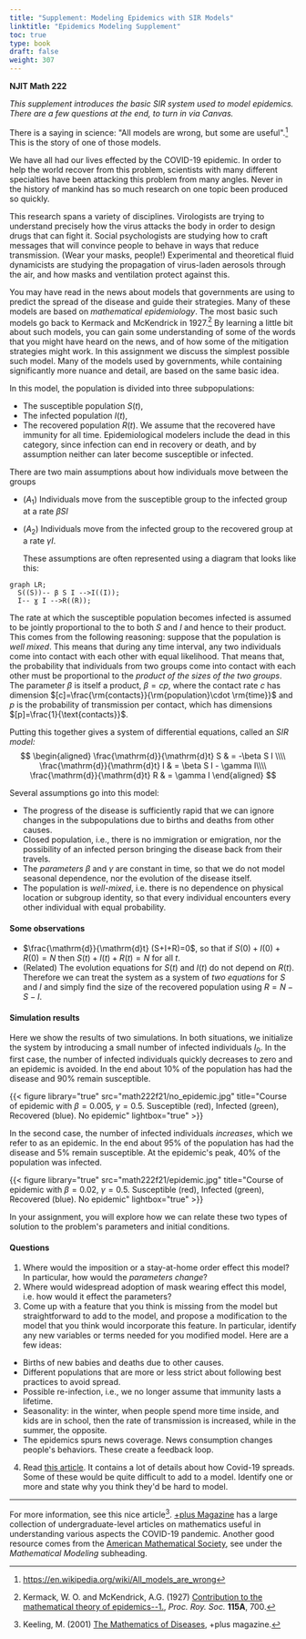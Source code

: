 ```yaml
---
title: "Supplement: Modeling Epidemics with SIR Models"
linktitle: "Epidemics Modeling Supplement"
toc: true
type: book
draft: false
weight: 307
---
```


__NJIT Math 222__  

*This supplement introduces the basic SIR system used to model epidemics. There are a few questions at the end, to turn in via Canvas.*

There is a saying in science: "All models are wrong, but some are useful".[^allwrong] This is the story of one of those models.

[^allwrong]: https://en.wikipedia.org/wiki/All_models_are_wrong

We have all had our lives effected by the COVID-19 epidemic. In order to help the world recover from this problem, scientists with many different specialties have been attacking this problem from many angles. Never in the history of mankind has so much research on one topic been produced so quickly. 

This research spans a variety of disciplines. Virologists are trying to understand precisely how the virus attacks the body in order to design drugs that can fight it. Social psychologists are studying how to craft messages that will convince people to behave in ways that reduce transmission. (Wear your masks, people!) Experimental and theoretical fluid dynamicists are studying the propagation of virus-laden aerosols through the air, and how masks and ventilation protect against this.

You may have read in the news about models that governments are using to predict the spread of the disease and guide their strategies. Many of these models are based on _mathematical epidemiology_. The most basic such models go back to Kermack and McKendrick in 1927.[^1] By learning a little bit about such models, you can gain some understanding of some of the words that you might have heard on the news, and of how some of the mitigation strategies might work. In this assignment we discuss the simplest possible such model. Many of the models used by governments, while containing significantly more nuance and detail, are based on the same basic idea.

In this model, the population is divided into three subpopulations:
* The susceptible population $S(t)$,
* The infected population $I(t)$,
* The recovered population $R(t)$. We assume that the recovered have immunity for all time. Epidemiological modelers include the dead in this category, since infection can end in recovery or death, and by assumption neither can later become susceptible or infected.

There are two main assumptions about how individuals move between the groups

* $(A_1)$ Individuals move from the susceptible group to the infected group at a rate $\beta S I$ 

* $(A_2)$ Individuals move from the infected group to the recovered group at a rate $\gamma I$. 

  These assumptions are often represented using a diagram that looks like this:

```mermaid
graph LR;
  S((S))-- β S I -->I((I));
  I-- ɣ I -->R((R));
```
The rate at which the susceptible population becomes infected is assumed to be jointly proportional to the  to both $S$ and $I$ and hence to their product. This comes from the following reasoning: suppose that the population is *well mixed*. This means that during any time interval, any two individuals come into contact with each other with equal likelihood. That means that, the probability that individuals from two groups come into contact with each other must be proportional to the *product of the sizes of the two groups*. The parameter $\beta$ is itself a product, $\beta= c p$, where the contact rate $c$ has dimension $[c]=\frac{\rm{contacts}}{\rm{population}\cdot \rm{time}}$ and $p$ is the probability of transmission per contact, which has dimensions $[p]=\frac{1}{\text{contacts}}$.

Putting this together gives a system of differential equations, called an _SIR model:_
$$
\begin{aligned}
\frac{\mathrm{d}}{\mathrm{d}t} S & = -\beta S I \\\\
\frac{\mathrm{d}}{\mathrm{d}t} I & = \beta S I - \gamma I\\\\
\frac{\mathrm{d}}{\mathrm{d}t} R & = \gamma I
\end{aligned}
$$

Several assumptions go into this model:
* The progress of the disease is sufficiently rapid that we can ignore changes in the subpopulations due to births and deaths from other causes. 
* Closed population, i.e., there is no immigration or emigration, nor the possibility of an infected person bringing the disease back from their travels.
* The _parameters_ $\beta$ and $\gamma$​ are constant in time, so that we do not model seasonal dependence, nor the evolution of the disease itself.
* The population is _well-mixed_, i.e. there is no dependence on physical location or subgroup identity, so that every individual encounters every other individual with equal probability.

#### Some observations

* $\frac{\mathrm{d}}{\mathrm{d}t} (S+I+R)=0$, so that if $S(0)+I(0)+R(0)=N$ then $S(t)+I(t)+R(t)=N$ for all $t$​.
* (Related) The evolution equations for $S(t)$ and $I(t)$ do not depend on $R(t)$. Therefore we can treat the system as a system of *two equations* for $S$ and $I$ and simply find the size of the recovered population using $R=N-S-I$​ .

#### Simulation results

Here we show the results of two simulations. In both situations, we initialize the system by introducing a small number of infected individuals $I_0$​​. In the first case, the number of infected individuals quickly decreases to zero and an epidemic is avoided. In the end about 10\% of the population has had the disease and 90% remain susceptible.

{{< figure library="true" src="math222f21/no_epidemic.jpg" title="Course of epidemic with $\beta=0.005$​, $\gamma=0.5$​. Susceptible (red), Infected (green), Recovered (blue). No epidemic" lightbox="true" >}}

In the second case, the number of infected individuals *increases*, which we refer to as an epidemic. In the end about 95\% of the population has had the disease and 5% remain susceptible. At the epidemic's peak, 40\% of the population was infected.

{{< figure library="true" src="math222f21/epidemic.jpg" title="Course of epidemic with $\beta=0.02$, $\gamma=0.5$. Susceptible (red), Infected (green), Recovered (blue). No epidemic" lightbox="true" >}}

In your assignment, you will explore how we can relate these two types of solution to the problem's parameters and initial conditions.

#### Questions

1. Where would the imposition or a stay-at-home order effect this model? In particular, how would the _parameters change_?
2. Where would widespread adoption of mask wearing effect this model, i.e. how would it effect the parameters?
3. Come up with a feature that you think is missing from the model but straightforward to add to the model, and propose a modification to the model that you think would incorporate this feature. In particular, identify any new variables or terms needed for you modified model. Here are a few ideas:

* Births of new babies and deaths due to other causes.
* Different populations that are more or less strict about following best practices to avoid spread.
* Possible re-infection, i.e., we no longer assume that immunity lasts a lifetime.
* Seasonality: in the winter, when people spend more time inside, and kids are in school, then the rate of transmission is increased, while in the summer, the opposite.
* The epidemics spurs news coverage. News consumption changes people's behaviors. These create a feedback loop.

4. Read [this article](https://www.statnews.com/2020/12/14/portrait-of-the-coronavirus-at-1/). It contains a lot of details about how Covid-19 spreads. Some of these would be quite difficult to add to a model. Identify one or more and state why you think they'd be hard to model.

---
For more information, see this nice article[^2]. [+plus Magazine](https://plus.maths.org/content/tags/covid-19) has a large collection of undergraduate-level articles on mathematics useful in understanding various aspects the COVID-19 pandemic. Another good resource comes from the [American Mathematical Society](http://www.ams.org/home/covid-19), see under the _Mathematical Modeling_ subheading.

[^1]: Kermack, W. O. and McKendrick, A.G. (1927) [Contribution to the mathematical theory of epidemics--1.](https://royalsocietypublishing.org/doi/10.1098/rspa.1927.0118), _Proc. Roy. Soc._ __115A__, 700.

[^2]: Keeling, M. (2001) [The Mathematics of Diseases](https://plus.maths.org/content/os/issue14/features/diseases/index), +plus magazine.